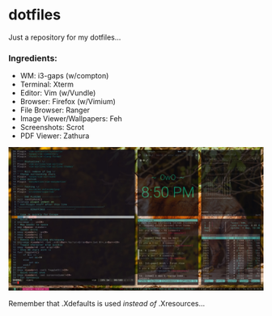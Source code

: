 # dotfiles
Just a repository for my dotfiles...

### Ingredients:
* WM: i3-gaps (w/compton)
* Terminal: Xterm
* Editor: Vim (w/Vundle)
* Browser: Firefox (w/Vimium)
* File Browser: Ranger
* Image Viewer/Wallpapers: Feh
* Screenshots: Scrot
* PDF Viewer: Zathura

![Image of setup](screencap.jpg?raw=true "Setup")

Remember that .Xdefaults is used *instead of* .Xresources...
